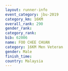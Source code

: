 ```yaml
---
layout: runner-info 
event_category: jbu-2019 
category_km: 16KM  
overall_rank: 290
gender_rank: 
category_rank: 
bib: 62006
name: FOO CHEE CHUAN
category: 16KM Men Veteran
gender: Male
finish_time: 
country: Malaysia
---
```

